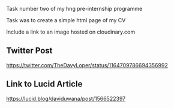 Task number two of my hng pre-internship programme

Task was to create a simple html page of my CV

Include a link to an image hosted on cloudinary.com


Twitter Post
------------------
https://twitter.com/TheDavyLoper/status/1164709786694356992


Link to Lucid Article
-----------------------
https://lucid.blog/daviduwana/post/1566522397
